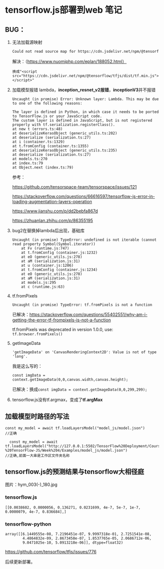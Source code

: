 # tensorflow.js部署到web 笔记

## BUG：

1. 无法加载源映射

   ```bash
   Could not read source map for https://cdn.jsdelivr.net/npm/@tensorflow/tfjs@latest: Unexpected 404 response from https://cdn.jsdelivr.net/npm/@tensorflow/tf.min.js.map: Failed to resolve the requested file.
   ```

   解决：（https://www.nuomiphp.com/eplan/188052.html）

   ```
   换成"<script src="https://cdn.jsdelivr.net/npm/@tensorflow/tfjs/dist/tf.min.js"> </script>"
   ```

2. 加载模型报错 lambda，**inception_resnet_v2报错**，**inceptionV3**并不报错

   ```
   Uncaught (in promise) Error: Unknown layer: Lambda. This may be due to one of the following reasons:
   
   The layer is defined in Python, in which case it needs to be ported to TensorFlow.js or your JavaScript code.
   The custom layer is defined in JavaScript, but is not registered properly with tf.serialization.registerClass().
   at new t (errors.ts:48)
   at deserializeKerasObject (generic_utils.ts:202)
   at deserialize (serialization.ts:27)
   at i (container.ts:1329)
   at t.fromConfig (container.ts:1355)
   at deserializeKerasObject (generic_utils.ts:235)
   at deserialize (serialization.ts:27)
   at models.ts:270
   at index.ts:79
   at Object.next (index.ts:79)
   ```

   参考：

   https://github.com/tensorspace-team/tensorspace/issues/121

   https://stackoverflow.com/questions/66616597/tensorflow-js-error-in-loading-augmentation-layers-operation

   https://www.jianshu.com/p/dd2bebfa867d

   https://zhuanlan.zhihu.com/p/86355195

3. bug2在替换掉lambda后出现，基础库

   ```
   Uncaught (in promise) TypeError: undefined is not iterable (cannot read property Symbol(Symbol.iterator))
       at Fv (runtime.js:747)
       at t.fromConfig (container.js:1232)
       at eO (generic_utils.js:278)
       at aM (serialization.js:31)
       at u (container.js:1206)
       at t.fromConfig (container.js:1234)
       at eO (generic_utils.js:278)
       at aM (serialization.js:31)
       at models.js:295
       at c (runtime.js:63)
   ```

4. tf.fromPixels

   ```
   Uncaught (in promise) TypeError: tf.fromPixels is not a function
   ```

   已解决：https://stackoverflow.com/questions/55402551/why-am-i-getting-the-error-tf-frompixels-is-not-a-function

   tf.fromPixels was deprecated in version 1.0.0, use: `tf.browser.fromPixels()`

5. getImageData

   ```
   'getImageData' on 'CanvasRenderingContext2D': Value is not of type 'long'.
   ```

   我是这么写的：

   ```
   const imgData = context.getImageData(0,0,canvas.width,canvas.height);
   ```

   已解决：换成`const imgData = context.getImageData(0,0,299,299);`

6. tensorflow.js没有tf.argmax，变成了**tf.argMax**

## 加载模型时路径的写法

```
const my_model = await tf.loadLayersModel("model_js/model.json")
//正确
```

```
  const my_model = await tf.loadLayersModel("http://127.0.0.1:5502/TensorFlow%20Deployment/Course%201%20-%20TensorFlow-JS/Week%204/Examples/model_js/model.json")
//正确,前面一大串是工作区文件夹名称
```



## tensorflow.js的预测结果与tensorflow大相径庭

图片：hym_003(-)_180.jpg

### tensorflow.js

```
[[0.0038602, 0.0000056, 0.136271, 0.0231699, 4e-7, 5e-7, 1e-7, 0.0000079, 4e-7, 0.836684],]
```

### tensorflow-python

```
array([[6.1449555e-08, 7.2196451e-07, 9.9997318e-01, 2.7251541e-08,
        4.4864832e-09, 2.8673458e-07, 1.8537765e-05, 2.0686712e-06,
        9.0471025e-10, 5.0913218e-06]], dtype=float32)
```

https://github.com/tensorflow/tfjs/issues/776

后续更新部署。
